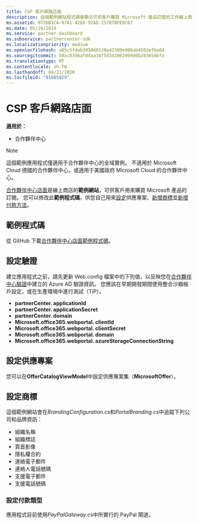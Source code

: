 ```yaml
---
title: CSP 客戶網路店面
description: 這個範例網站程式碼會顯示可供客戶購買 Microsoft 產品訂閱的工作線上商店。
ms.assetid: 0726B1CA-97A1-42E6-92AD-25787BFE0C67
ms.date: 05/29/2019
ms.service: partner-dashboard
ms.subservice: partnercenter-sdk
ms.localizationpriority: medium
ms.openlocfilehash: a85c5f4ab3050d0120a42389e906ab4502ef6a04
ms.sourcegitcommit: 59ac8346af04aa34f5d342002909d0b203654bfe
ms.translationtype: MT
ms.contentlocale: zh-TW
ms.lasthandoff: 04/21/2020
ms.locfileid: "81665929"
---
```

# <a name="csp-customer-web-storefront"></a>CSP 客戶網路店面

**適用於：**

- 合作夥伴中心

> [!NOTE]
> 這個範例應用程式僅適用于合作夥伴中心的全域實例。 不適用於 Microsoft Cloud 德國的合作夥伴中心，或適用于美國政府 Microsoft Cloud 的合作夥伴中心。

[合作夥伴中心店面](https://github.com/Microsoft/Partner-Center-Storefront)是線上商店的**範例網站**，可供客戶用來購買 Microsoft 產品的訂閱。 您可以修改此**範例程式碼**，供您自己用來[設定](#configure-offers)供應專案、[新增商標](#configure-branding)並[新增付款方法](#configure-payment-types)。

## <a name="sample-code"></a>範例程式碼

從 GitHub 下載[合作夥伴中心店面範例程式碼](https://github.com/Microsoft/Partner-Center-Storefront)。

## <a name="configure-authentication"></a>設定驗證

建立應用程式之前，請先更新 Web.config 檔案中的下列值，以反映您在[合作夥伴中心驗證](partner-center-authentication.md)中建立的 Azure AD 驗證資訊。 您應該在早期開發期間使用整合沙箱帳戶設定，或在生產環境中進行測試（TiP）。

- **partnerCenter. applicationId**
- **partnerCenter. applicationSecret**
- **partnerCenter. domain**
- **Microsoft.office365.webportal. clientId**
- **Microsoft.office365.webportal. clientSecret**
- **Microsoft.office365.webportal. domain**
- **Microsoft.office365.webportal. azureStorageConnectionString**

## <a name="configure-offers"></a>設定供應專案

您可以在**OfferCatalogViewModel**中設定供應專案集（**MicrosoftOffer**）。

## <a name="configure-branding"></a>設定商標

這個範例網站會在*BrandingConfiguration.cs*和*PortalBranding.cs*中追蹤下列公司和品牌資訊：

- 組織名稱
- 組織標誌
- 頁首影像
- 隱私權合約
- 連絡電子郵件
- 連絡人電話號碼
- 支援電子郵件
- 支援電話號碼

### <a name="configure-payment-types"></a>設定付款類型

應用程式目前使用*PayPalGateway.cs*中所實行的 PayPal 閘道。